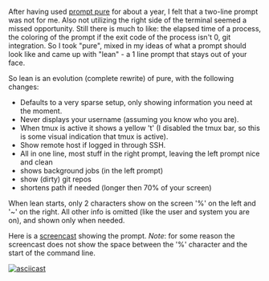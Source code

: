 After having used [prompt pure](https://github.com/sindresorhus/pure) for about
a year, I felt that a two-line prompt was not for me. Also not utilizing the
right side of the terminal seemed a missed opportunity. Still there is much to
like: the elapsed time of a process, the coloring of the prompt if the exit code
of the process isn't 0, git integration. So I took "pure", mixed in my ideas of
what a prompt should look like and came up with "lean" - a 1 line prompt that
stays out of your face.

So lean is an evolution (complete rewrite) of pure, with the following changes:

* Defaults to a very sparse setup, only showing information you need at the moment.
* Never displays your username (assuming you know who you are).
* When tmux is active it shows a yellow 't' (I disabled the tmux bar, so this is some
    visual indication that tmux is active).
* Show remote host if logged in through SSH.
* All in one line, most stuff in the right prompt, leaving the left prompt nice and clean
* shows background jobs (in the left prompt)
* show (dirty) git repos
* shortens path if needed (longer then 70% of your screen)

When lean starts, only 2 characters show on the screen '%' on the left and '~' on the right. All
other info is omitted (like the user and system you are on), and shown only when needed.

Here is a [screencast](https://asciinema.org/a/d1b5wccq23kglwwhaymoi8z5i) showing the prompt.
*Note*: for some reason the screencast does not show the space between the '%' character and
the start of the command line.

[![asciicast](https://asciinema.org/a/d1b5wccq23kglwwhaymoi8z5i.png)](https://asciinema.org/a/d1b5wccq23kglwwhaymoi8z5i)
